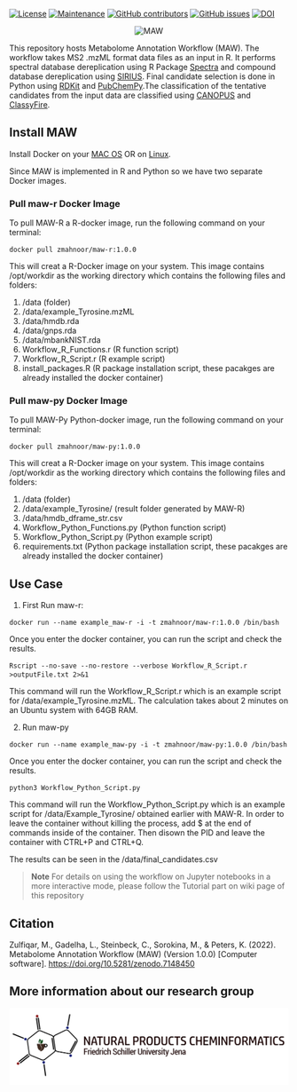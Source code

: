 [![License](https://img.shields.io/badge/License-MIT%202.0-blue.svg)](https://opensource.org/licenses/MIt)
[![Maintenance](https://img.shields.io/badge/Maintained%3F-yes-blue.svg)](https://GitHub.com/zmahnoor14/MAW/graphs/commit-activity)
[![GitHub contributors](https://img.shields.io/github/contributors/zmahnoor14/MAW.svg)](https://GitHub.com/zmahnoor14/MAW/graphs/contributors/)
[![GitHub issues](https://img.shields.io/github/issues/zmahnoor14/MAW.svg)](https://GitHub.com/zmahnoor14/MAW/issues/)
[![DOI](https://zenodo.org/badge/438345970.svg)](https://zenodo.org/badge/latestdoi/438345970)

<p align="center"><img width="528" alt="MAW" src="https://user-images.githubusercontent.com/30716951/168855653-ae2efaa1-cbaf-4215-a04e-13bcd88ac46f.png"></p>


This repository hosts Metabolome Annotation Workflow (MAW). The workflow takes MS2 .mzML format data files as an input in R. It performs spectral database dereplication using R Package [Spectra](https://rformassspectrometry.github.io/Spectra/) and compound database dereplication using [SIRIUS](https://bio.informatik.uni-jena.de/software/sirius/). Final candidate selection is done in Python using [RDKit](https://www.rdkit.org/) and [PubChemPy](https://pubchempy.readthedocs.io/en/latest/).The classification of the tentative candidates from the input data are classified using [CANOPUS](https://bio.informatik.uni-jena.de/software/canopus/) and [ClassyFire](http://classyfire.wishartlab.com/).

## Install MAW

Install Docker on your [MAC OS](https://www.docker.com/get-started/) OR on [Linux](https://docs.docker.com/engine/install/ubuntu/). <br>

Since MAW is implemented in R and Python so we have two separate Docker images. 

### Pull maw-r Docker Image
To pull MAW-R a R-docker image, run the following command on your terminal:
```
docker pull zmahnoor/maw-r:1.0.0
```
This will creat a R-Docker image on your system. This image contains /opt/workdir as the working directory which contains the following files and folders:
<br>
1. /data (folder)
2. /data/example_Tyrosine.mzML
3. /data/hmdb.rda
4. /data/gnps.rda
5. /data/mbankNIST.rda
6. Workflow_R_Functions.r (R function script)
7. Workflow_R_Script.r (R example script)
8. install_packages.R (R package installation script, these pacakges are already installed the docker container) <br>

### Pull maw-py Docker Image
To pull MAW-Py Python-docker image, run the following command on your terminal:
```
docker pull zmahnoor/maw-py:1.0.0
```
This will creat a R-Docker image on your system. This image contains /opt/workdir as the working directory which contains the following files and folders:
1. /data (folder) 
2. /data/example_Tyrosine/ (result folder generated by MAW-R)
3. /data/hmdb_dframe_str.csv
4. Workflow_Python_Functions.py (Python function script)
5. Workflow_Python_Script.py (Python example script)
6. requirements.txt (Python package installation script, these pacakges are already installed the docker container) <br>

## Use Case

1. First Run maw-r:

```
docker run --name example_maw-r -i -t zmahnoor/maw-r:1.0.0 /bin/bash
```
Once you enter the docker container, you can run the script and check the results.
```
Rscript --no-save --no-restore --verbose Workflow_R_Script.r >outputFile.txt 2>&1
```
This command will run the Workflow_R_Script.r which is an example script for /data/example_Tyrosine.mzML. The calculation takes about 2 minutes on an Ubuntu system with 64GB RAM.

2. Run maw-py
```
docker run --name example_maw-py -i -t zmahnoor/maw-py:1.0.0 /bin/bash
```
Once you enter the docker container, you can run the script and check the results.
```
python3 Workflow_Python_Script.py
```
This command will run the Workflow_Python_Script.py which is an example script for /data/Example_Tyrosine/ obtained earlier with MAW-R. In order to leave the container without killing the process, add $ at the end of commands inside of the container. Then disown the PID and leave the container with CTRL+P and CTRL+Q. <br>

The results can be seen in the /data/final_candidates.csv 
> **Note**
> For details on using the workflow on Jupyter notebooks in a more interactive mode, please follow the Tutorial part on wiki page of this repository

## Citation
Zulfiqar, M., Gadelha, L., Steinbeck, C., Sorokina, M., & Peters, K. (2022). Metabolome Annotation Workflow (MAW) (Version 1.0.0) [Computer software]. https://doi.org/10.5281/zenodo.7148450

## More information about our research group

[![GitHub Logo](https://github.com/Kohulan/DECIMER-Image-to-SMILES/blob/master/assets/CheminfGit.png?raw=true)](https://cheminf.uni-jena.de)

